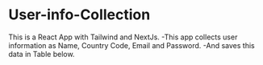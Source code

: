 # User-info-Collection

This is a React App with Tailwind and NextJs.
-This app collects user information as Name, Country Code, Email and Password.
-And saves this data in Table below.
